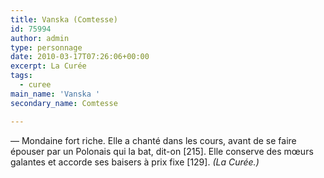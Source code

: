 ```yaml
---
title: Vanska (Comtesse)
id: 75994
author: admin
type: personnage
date: 2010-03-17T07:26:06+00:00
excerpt: La Curée
tags:
  - curee
main_name: 'Vanska '
secondary_name: Comtesse

---
```

— Mondaine fort riche. Elle a chanté dans les cours, avant de se faire épouser par un Polonais qui la bat, dit-on [215]. Elle conserve des mœurs galantes et accorde ses baisers à prix fixe [129]. _(La Curée.)_